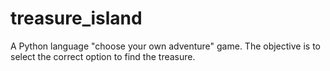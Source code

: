 # treasure_island
A Python language "choose your own adventure" game. The objective is to select the correct option to find the treasure.  
